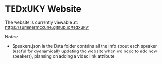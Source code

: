 # TEDxUKY Website

The website is currently viewable at: https://summermccune.github.io/tedxuky/

Notes:
- Speakers.json in the Data folder contains all the info about each speaker (useful for dyanamically updating the website when we need to add new speakers), planning on adding a video link attribute
